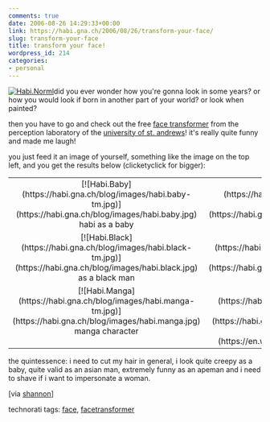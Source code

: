 ```yaml
---
comments: true
date: 2006-08-26 14:29:33+00:00
link: https://habi.gna.ch/2006/08/26/transform-your-face/
slug: transform-your-face
title: transform your face!
wordpress_id: 214
categories:
- personal
---
```


[![Habi.Norml](https://habi.gna.ch/blog/images/habi.norml-tm.jpg)](https://habi.gna.ch/blog/images/habi.norml.jpg)did you ever wonder how you're gonna look in some years? or how you would look if born in another part of your world? or look when painted?

then you have to go and check out the free [face transformer](http://www.dcs.st-and.ac.uk/~morph/Transformer/index.html) from the perception laboratory of the [university of st. andrews](http://www.st-andrews.ac.uk/)! it's really  quite funny and made me laugh!

you just feed it an image of yourself, something like the image on the top left, and you get the results below (clicketyclick for bigger):


<table >
<tr >
<td align="center" valign="top" >[![Habi.Baby](https://habi.gna.ch/blog/images/habi.baby-tm.jpg)](https://habi.gna.ch/blog/images/habi.baby.jpg)
habi as a baby
</td>
<td align="center" valign="top" >[![Habi.Child](https://habi.gna.ch/blog/images/habi.child-tm.jpg)](https://habi.gna.ch/blog/images/habi.child.jpg)
as a child
</td>
<td align="center" valign="top" >[![Habi.Teenage](https://habi.gna.ch/blog/images/habi.teenage-tm.jpg)](https://habi.gna.ch/blog/images/habi.teenage.jpg)
as a teenager
</td>
<td align="center" valign="top" >[![Habi.Old](https://habi.gna.ch/blog/images/habi.old-tm.jpg)](https://habi.gna.ch/blog/images/habi.old.jpg)
as an old man
</td>
</tr>
<tr >
<td align="center" valign="top" >[![Habi.Black](https://habi.gna.ch/blog/images/habi.black-tm.jpg)](https://habi.gna.ch/blog/images/habi.black.jpg)
as a black man
</td>
<td align="center" valign="top" >[![Habi.Eastasian](https://habi.gna.ch/blog/images/habi.eastasian-tm.jpg)](https://habi.gna.ch/blog/images/habi.eastasian.jpg)
as an asian man
</td>
<td align="center" valign="top" >[![Habi.Apeman](https://habi.gna.ch/blog/images/habi.apeman-tm.jpg)](https://habi.gna.ch/blog/images/habi.apeman.jpg)
as an apeman
</td>
<td align="center" valign="top" >[![Habi.Female](https://habi.gna.ch/blog/images/habi.female-tm.jpg)](https://habi.gna.ch/blog/images/habi.female.jpg)
as a woman
</td>
</tr>
<tr >
<td align="center" valign="top" >[![Habi.Manga](https://habi.gna.ch/blog/images/habi.manga-tm.jpg)](https://habi.gna.ch/blog/images/habi.manga.jpg)
manga character
</td>
<td align="center" valign="top" >[![Habi.Boticelli](https://habi.gna.ch/blog/images/habi.boticelli-tm.jpg)](https://habi.gna.ch/blog/images/habi.boticelli.jpg)
painted by [boticelli](https://en.wikipedia.org/wiki/Sandro_Botticelli)
</td>
<td align="center" valign="top" >[![Habi.Modigliani](https://habi.gna.ch/blog/images/habi.modigliani-tm.jpg)](https://habi.gna.ch/blog/images/habi.modigliani.jpg)
painted by [modigliani](https://en.wikipedia.org/wiki/Amedeo_Modigliani)
</td>
<td align="center" valign="top" >
</td>
</tr>
</table>

the quintessence: i need to cut my hair in general, i look quite creepy as a baby, quite valid as an asian man, extremely funny as an apeman and i need to shave if i want to impersonate a woman.

[via [shannon](http://www.zentastic.com/entries/200608161502.html)]

technorati tags: [face](http://www.technorati.com/tag/face), [facetransformer](http://www.technorati.com/tag/facetransformer)

